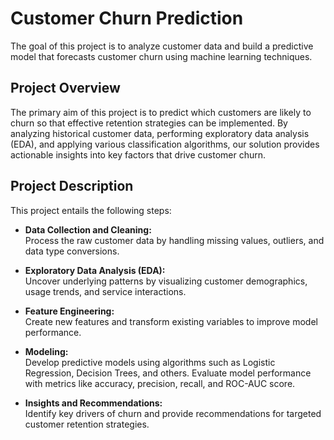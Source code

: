 # Customer Churn Prediction

The goal of this project is to analyze customer data and build a predictive model that forecasts customer churn using machine learning techniques.

## Project Overview

The primary aim of this project is to predict which customers are likely to churn so that effective retention strategies can be implemented. By analyzing historical customer data, performing exploratory data analysis (EDA), and applying various classification algorithms, our solution provides actionable insights into key factors that drive customer churn.

## Project Description

This project entails the following steps:

- **Data Collection and Cleaning:**  
  Process the raw customer data by handling missing values, outliers, and data type conversions.

- **Exploratory Data Analysis (EDA):**  
  Uncover underlying patterns by visualizing customer demographics, usage trends, and service interactions.

- **Feature Engineering:**  
  Create new features and transform existing variables to improve model performance.

- **Modeling:**  
  Develop predictive models using algorithms such as Logistic Regression, Decision Trees, and others. Evaluate model performance with metrics like accuracy, precision, recall, and ROC-AUC score.

- **Insights and Recommendations:**  
  Identify key drivers of churn and provide recommendations for targeted customer retention strategies.



